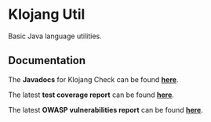 # Klojang Util

Basic Java language utilities.

## Documentation

The **Javadocs** for Klojang Check can be
found **[here](https://klojang4j.github.io/klojang-util/1/api)**.

The latest **test coverage report** can be
found **[here](https://klojang4j.github.io/klojang-util/1/coverage)**.

The latest **OWASP vulnerabilities report** can be
found **[here](https://klojang4j.github.io/klojang-util/1/vulnerabilities/dependency-check-report.html)**.

